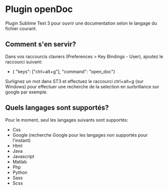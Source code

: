# Plugin openDoc
Plugin Sublime Text 3 pour ouvrir une documentation selon le langage du fichier courant.

## Comment s'en servir?
Dans vos raccourcis claviers (Preferences > Key Bindings - User), ajoutez le raccourci suivant:  

* { "keys": ["ctrl+alt+g"], "command": "open_doc"}

Surlignez un mot dans ST3 et effectuez le raccourci ctrl+alt+g (sur Windows) pour effectuer une recherche de la selection en surbrillance sur google par exemple.

## Quels langages sont supportés?
Pour le moment, seul les langages suivants sont supportés:  

 * Css   
 * Google (recherche Google pour les langages non supportés pour l'instant)  
 * Html  
 * Java  
 * Javascript  
 * Matlab  
 * Php   
 * Python  
 * Sass  
 * Scss  